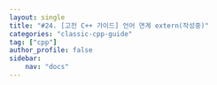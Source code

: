 ```yaml
---
layout: single
title: "#24. [고전 C++ 가이드] 언어 연계 extern(작성중)"
categories: "classic-cpp-guide"
tag: ["cpp"]
author_profile: false
sidebar: 
    nav: "docs"
---
```

